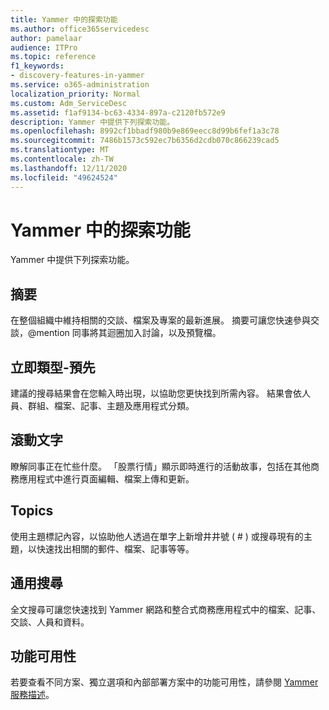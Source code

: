 ```yaml
---
title: Yammer 中的探索功能
ms.author: office365servicedesc
author: pamelaar
audience: ITPro
ms.topic: reference
f1_keywords:
- discovery-features-in-yammer
ms.service: o365-administration
localization_priority: Normal
ms.custom: Adm_ServiceDesc
ms.assetid: f1af9134-bc63-4334-897a-c2120fb572e9
description: Yammer 中提供下列探索功能。
ms.openlocfilehash: 8992cf1bbadf980b9e869eecc8d99b6fef1a3c78
ms.sourcegitcommit: 7486b1573c592ec7b6356d2cdb070c866239cad5
ms.translationtype: MT
ms.contentlocale: zh-TW
ms.lasthandoff: 12/11/2020
ms.locfileid: "49624524"
---
```

# <a name="discovery-features-in-yammer"></a>Yammer 中的探索功能

Yammer 中提供下列探索功能。
  
## <a name="feeds"></a>摘要

在整個組織中維持相關的交談、檔案及專案的最新進展。 摘要可讓您快速參與交談，@mention 同事將其迴圈加入討論，以及預覽檔。

## <a name="instant-type-ahead"></a>立即類型-預先

建議的搜尋結果會在您輸入時出現，以協助您更快找到所需內容。 結果會依人員、群組、檔案、記事、主題及應用程式分類。
    
## <a name="ticker"></a>滾動文字

瞭解同事正在忙些什麼。 「股票行情」顯示即時進行的活動故事，包括在其他商務應用程式中進行頁面編輯、檔案上傳和更新。
  
## <a name="topics"></a>Topics

使用主題標記內容，以協助他人透過在單字上新增井井號 ( # ) 或搜尋現有的主題，以快速找出相關的郵件、檔案、記事等等。
  
## <a name="universal-search"></a>通用搜尋

全文搜尋可讓您快速找到 Yammer 網路和整合式商務應用程式中的檔案、記事、交談、人員和資料。
  
## <a name="feature-availability"></a>功能可用性

若要查看不同方案、獨立選項和內部部署方案中的功能可用性，請參閱 [Yammer 服務描述](yammer-service-description.md)。
  
  
